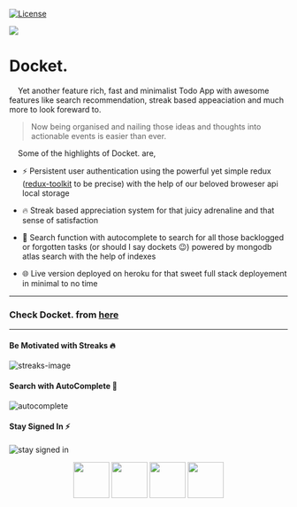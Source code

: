 [![License](https://img.shields.io/badge/License-Apache_2.0-blue.svg)](https://opensource.org/licenses/Apache-2.0)

<img src="https://s10.gifyu.com/images/favicon0a585583a22b7d7e.png" >

# Docket.

&nbsp;&nbsp;&nbsp;&nbsp;Yet another feature rich, fast and minimalist Todo App with awesome features like search recommendation, streak based appeaciation and much more to look foreward to.

> Now being organised and nailing those ideas and thoughts into actionable events is easier than ever.

&nbsp;&nbsp;&nbsp;&nbsp;Some of the highlights of Docket. are,

- ⚡ Persistent user authentication using the powerful yet simple redux ([redux-toolkit](https://redux-toolkit.js.org/) to be precise) with the help of our beloved broweser api local storage

- 🔥 Streak based appreciation system for that juicy adrenaline and that sense of satisfaction

- 🔎 Search function with autocomplete to search for all those backlogged or forgotten tasks (or should I say dockets 😉) powered by mongodb atlas search with the help of indexes

- 🌐 Live version deployed on heroku for that sweet full stack deployement in minimal to no time

---

### Check Docket. from [here](http://docket-todo-app.herokuapp.com/)

---

#### Be Motivated with Streaks 🔥

![streaks-image](https://dev-to-uploads.s3.amazonaws.com/uploads/articles/n7vstvc6y1fo4g99ihti.png)

#### Search with AutoComplete 🔎

![autocomplete](https://s10.gifyu.com/images/autocomplete6a3765c41aa6bd99.gif)

#### Stay Signed In ⚡

![stay signed in](https://s10.gifyu.com/images/stay-signed-in.gif)

<p align="center">
 <img src="https://github.com/tharun0120/tharun0120/blob/main/logos/react.svg" width="65" height="65"/>
  <img src="https://github.com/tharun0120/tharun0120/blob/main/logos/nodejs.svg" width="65" height="65"/>
  <img src="https://github.com/tharun0120/tharun0120/blob/main/logos/mongodb.svg" width="65" height="65"/>
  <img src="https://github.com/tharun0120/tharun0120/blob/main/logos/express.svg" width="65" height="65"/>
</p>
